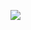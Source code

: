 ![](https://vignette.wikia.nocookie.net/desencyclopedie/images/4/4b/Geek.jpg/revision/latest?cb=20081205183737)